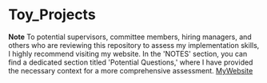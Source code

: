 # Toy_Projects

 **Note**
To potential supervisors, committee members, hiring managers, and others who are reviewing this repository to assess my implementation skills, I highly recommend visiting my website. In the 'NOTES' section, you can find a dedicated section titled 'Potential Questions,' where I have provided the necessary context for a more comprehensive assessment. [MyWebsite](https://taharostami.github.io/notes/)

